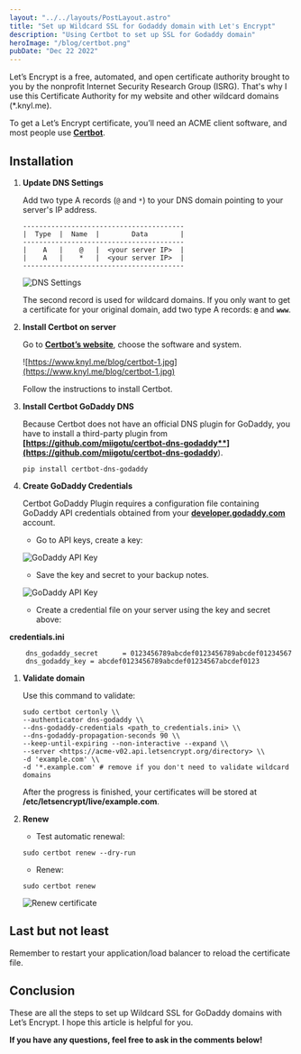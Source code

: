 ```yaml
---
layout: "../../layouts/PostLayout.astro"
title: "Set up Wildcard SSL for Godaddy domain with Let's Encrypt"
description: "Using Certbot to set up SSL for Godaddy domain"
heroImage: "/blog/certbot.png"
pubDate: "Dec 22 2022"
---
```


Let’s Encrypt is a free, automated, and open certificate authority brought to you by the nonprofit Internet Security Research Group (ISRG). That's why I use this Certificate Authority for my website and other wildcard domains (*.knyl.me).

To get a Let’s Encrypt certificate, you’ll need an ACME client software, and most people use **[Certbot](https://certbot.eff.org/)**.

## **Installation**

1. **Update DNS Settings**
    
    Add two type A records (`@` and `*`) to your DNS domain pointing to your server's IP address.
    
    ```
    ----------------------------------------
    |  Type  |  Name  |        Data        |
    ----------------------------------------
    |    A   |    @   |  <your server IP>  |
    |    A   |    *   |  <your server IP>  |
    ----------------------------------------
    
    ```
    
    ![DNS Settings](blog/Untitled.png)
    
    The second record is used for wildcard domains. If you only want to get a certificate for your original domain, add two type A records: **`@`** and **`www`**.
    
2. **Install Certbot on server**
    
    Go to **[Certbot’s website](https://certbot.eff.org/)**, choose the software and system.
    
    ![https://www.knyl.me/blog/certbot-1.jpg](https://www.knyl.me/blog/certbot-1.jpg)
    
    Follow the instructions to install Certbot.
    
3. **Install Certbot GoDaddy DNS**
    
    Because Certbot does not have an official DNS plugin for GoDaddy, you have to install a third-party plugin from **[https://github.com/miigotu/certbot-dns-godaddy**](https://github.com/miigotu/certbot-dns-godaddy**).
    
    ```
    pip install certbot-dns-godaddy
    
    ```
    
4. **Create GoDaddy Credentials**
    
    Certbot GoDaddy Plugin requires a configuration file containing GoDaddy API credentials obtained from your **[developer.godaddy.com](https://developer.godaddy.com/)** account.
    
    - Go to API keys, create a key:
    
    ![GoDaddy API Key](blog/Untitled%201.png)
    
    - Save the key and secret to your backup notes.
    
    ![GoDaddy API Key](blog/Untitled%202.png)
    
    - Create a credential file on your server using the key and secret above:

**credentials.ini**

```
    dns_godaddy_secret      = 0123456789abcdef0123456789abcdef01234567
    dns_godaddy_key = abcdef0123456789abcdef01234567abcdef0123

```

1. **Validate domain**
    
    Use this command to validate:
    
    ```
    sudo certbot certonly \\
    --authenticator dns-godaddy \\
    --dns-godaddy-credentials <path_to_credentials.ini> \\
    --dns-godaddy-propagation-seconds 90 \\
    --keep-until-expiring --non-interactive --expand \\
    --server <https://acme-v02.api.letsencrypt.org/directory> \\
    -d 'example.com' \\
    -d '*.example.com' # remove if you don't need to validate wildcard domains
    
    ```
    
    After the progress is finished, your certificates will be stored at **/etc/letsencrypt/live/example.com**.
    
2. **Renew**
    - Test automatic renewal:
    
    ```
    sudo certbot renew --dry-run
    
    ```
    
    - Renew:
    
    ```
    sudo certbot renew
    
    ```
    
    ![Renew certificate](blog/Untitled%203.png)
    

## Last but not least

Remember to restart your application/load balancer to reload the certificate file.

## **Conclusion**

These are all the steps to set up Wildcard SSL for GoDaddy domains with Let’s Encrypt. I hope this article is helpful for you.

**If you have any questions, feel free to ask in the comments below!**
